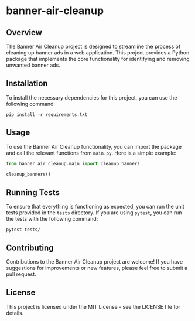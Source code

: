 # banner-air-cleanup

## Overview
The Banner Air Cleanup project is designed to streamline the process of cleaning up banner ads in a web application. This project provides a Python package that implements the core functionality for identifying and removing unwanted banner ads.

## Installation
To install the necessary dependencies for this project, you can use the following command:

```
pip install -r requirements.txt
```

## Usage
To use the Banner Air Cleanup functionality, you can import the package and call the relevant functions from `main.py`. Here is a simple example:

```python
from banner_air_cleanup.main import cleanup_banners

cleanup_banners()
```

## Running Tests
To ensure that everything is functioning as expected, you can run the unit tests provided in the `tests` directory. If you are using `pytest`, you can run the tests with the following command:

```
pytest tests/
```

## Contributing
Contributions to the Banner Air Cleanup project are welcome! If you have suggestions for improvements or new features, please feel free to submit a pull request.

## License
This project is licensed under the MIT License - see the LICENSE file for details.